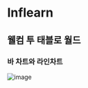 # Inflearn 
## 웰컴 투 태블로 월드
### 바 차트와 라인차트

![image](https://user-images.githubusercontent.com/52664532/163203723-6c1f5f9b-e57d-4bf1-97db-1f5d75c112a7.png)


